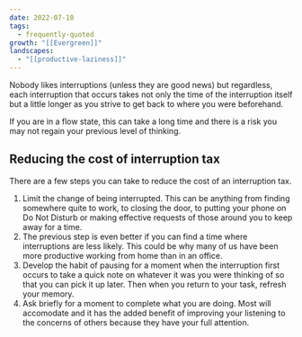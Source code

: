 ```yaml
---
date: 2022-07-10
tags:
  - frequently-quoted
growth: "[[Evergreen]]"
landscapes:
  - "[[productive-laziness]]"
---
```

Nobody likes interruptions (unless they are good news) but regardless, each interruption that occurs takes not only the time of the interruption itself but a little longer as you strive to get back to where you were beforehand.

If you are in a flow state, this can take a long time and there is a risk you may not regain your previous level of thinking.

## Reducing the cost of interruption tax

There are a few steps you can take to reduce the cost of an interruption tax.

1. Limit the change of being interrupted. This can be anything from finding somewhere quite to work, to closing the door, to putting your phone on Do Not Disturb or making effective requests of those around you to keep away for a time.
2. The previous step is even better if you can find a time where interruptions are less likely. This could be why many of us have been more productive working from home than in an office.
3. Develop the habit of pausing for a moment when the interruption first occurs to take a quick note on whatever it was you were thinking of so that you can pick it up later. Then when you return to your task, refresh your memory.
4. Ask briefly for a moment to complete what you are doing. Most will accomodate and it has the added benefit of improving your listening to the concerns of others because they have your full attention.
